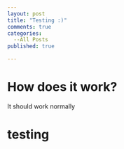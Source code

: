 ```yaml
---
layout: post
title: "Testing :)"
comments: true
categories: 
  --All Posts
published: true

---
```


# How does it work?

It should work normally

<h1>testing</h1>